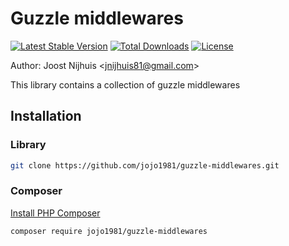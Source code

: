 Guzzle middlewares
=====================

[![Latest Stable Version](https://poser.pugx.org/jojo1981/guzzle-middlewares/v/stable)](https://packagist.org/packages/jojo1981/guzzle-middlewares)
[![Total Downloads](https://poser.pugx.org/jojo1981/guzzle-middlewares/downloads)](https://packagist.org/packages/jojo1981/guzzle-middlewares)
[![License](https://poser.pugx.org/jojo1981/guzzle-middlewares/license)](https://packagist.org/packages/jojo1981/guzzle-middlewares)

Author: Joost Nijhuis <[jnijhuis81@gmail.com](mailto:jnijhuis81@gmail.com)>

This library contains a collection of guzzle middlewares

## Installation

### Library

```bash
git clone https://github.com/jojo1981/guzzle-middlewares.git
```

### Composer

[Install PHP Composer](https://getcomposer.org/doc/00-intro.md)

```bash
composer require jojo1981/guzzle-middlewares
```
